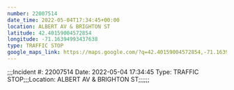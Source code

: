 ```yaml
---
number: 22007514
date_time: 2022-05-04T17:34:45+00:00
location: ALBERT AV & BRIGHTON ST
latitude: 42.40159004572854
longitude: -71.16394993437638
type: TRAFFIC STOP
google_maps_link: https://maps.google.com/?q=42.40159004572854,-71.16394993437638
---
```


;;;Incident #: 22007514  Date: 2022-05-04 17:34:45   Type: TRAFFIC STOP;;;Location: ALBERT AV & BRIGHTON ST;;;;;;
